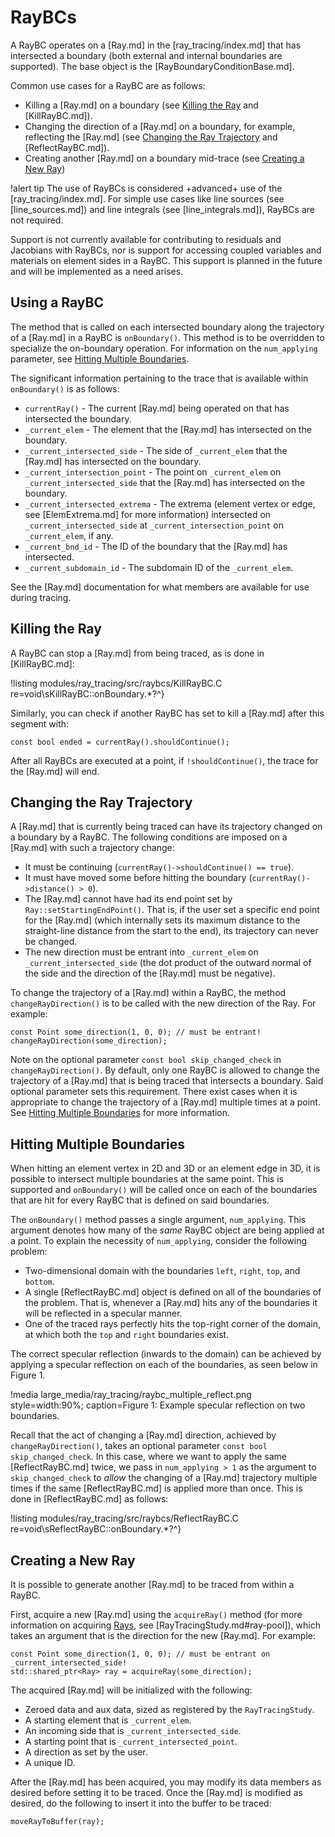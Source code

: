 # RayBCs

A RayBC operates on a [Ray.md] in the [ray_tracing/index.md] that has intersected a boundary (both external and internal boundaries are supported). The base object is the [RayBoundaryConditionBase.md].

Common use cases for a RayBC are as follows:

- Killing a [Ray.md] on a boundary (see [Killing the Ray](#killing-the-ray) and [KillRayBC.md]).
- Changing the direction of a [Ray.md] on a boundary, for example, reflecting the [Ray.md] (see [Changing the Ray Trajectory](#changing-the-ray-trajectory) and [ReflectRayBC.md]).
- Creating another [Ray.md] on a boundary mid-trace (see [Creating a New Ray](#creating-a-new-ray))

!alert tip
The use of RayBCs is considered +advanced+ use of the [ray_tracing/index.md]. For simple use cases like line sources (see [line_sources.md]) and line integrals (see [line_integrals.md]), RayBCs are not required.

Support is not currently available for contributing to residuals and Jacobians with RayBCs, nor is support for accessing coupled variables and materials on element sides in a RayBC. This support is planned in the future and will be implemented as a need arises.

## Using a RayBC

The method that is called on each intersected boundary along the trajectory of a [Ray.md] in a RayBC is `onBoundary()`. This method is to be overridden to specialize the on-boundary operation. For information on the `num_applying` parameter, see [Hitting Multiple Boundaries](#hitting-multiple-boundaries).

The significant information pertaining to the trace that is available within `onBoundary()` is as follows:

- `currentRay()` - The current [Ray.md] being operated on that has intersected the boundary.
- `_current_elem` - The element that the [Ray.md] has intersected on the boundary.
- `_current_intersected_side` - The side of `_current_elem` that the [Ray.md] has intersected on the boundary.
- `_current_intersection_point` - The point on `_current_elem` on `_current_intersected_side` that the [Ray.md] has intersected on the boundary.
- `_current_intersected_extrema` - The extrema (element vertex or edge, see [ElemExtrema.md] for more information) intersected on `_current_intersected_side` at `_current_intersection_point` on `_current_elem`, if any.
- `_current_bnd_id` - The ID of the boundary that the [Ray.md] has intersected.
- `_current_subdomain_id` - The subdomain ID of the `_current_elem`.

See the [Ray.md] documentation for what members are available for use during tracing.

## Killing the Ray

A RayBC can stop a [Ray.md] from being traced, as is done in [KillRayBC.md]:

!listing modules/ray_tracing/src/raybcs/KillRayBC.C re=void\sKillRayBC::onBoundary.*?^}

Similarly, you can check if another RayBC has set to kill a [Ray.md] after this segment with:

```
const bool ended = currentRay().shouldContinue();
```

After all RayBCs are executed at a point, if `!shouldContinue()`, the trace for the [Ray.md] will end.

## Changing the Ray Trajectory

A [Ray.md] that is currently being traced can have its trajectory changed on a boundary by a RayBC. The following conditions are imposed on a [Ray.md] with such a trajectory change:

- It must be continuing (`currentRay()->shouldContinue() == true`).
- It must have moved some before hitting the boundary (`currentRay()->distance() > 0`).
- The [Ray.md] cannot have had its end point set by `Ray::setStartingEndPoint()`. That is, if the user set a specific end point for the [Ray.md] (which internally sets its maximum distance to the straight-line distance from the start to the end), its trajectory can never be changed.
- The new direction must be entrant into `_current_elem` on `_current_intersected_side` (the dot product of the outward normal of the side and the direction of the [Ray.md] must be negative).

To change the trajectory of a [Ray.md] within a RayBC, the method `changeRayDirection()` is to be called with the new direction of the Ray. For example:

```
const Point some_direction(1, 0, 0); // must be entrant!
changeRayDirection(some_direction);
```

Note on the optional parameter `const bool skip_changed_check` in `changeRayDirection()`. By default, only one RayBC is allowed to change the trajectory of a [Ray.md] that is being traced that intersects a boundary. Said optional parameter sets this requirement. There exist cases when it is appropriate to change the trajectory of a [Ray.md] multiple times at a point. See [Hitting Multiple Boundaries](#hitting-multiple-boundaries) for more information.

## Hitting Multiple Boundaries

When hitting an element vertex in 2D and 3D or an element edge in 3D, it is possible to intersect multiple boundaries at the same point. This is supported and `onBoundary()` will be called once on each of the boundaries that are hit for every RayBC that is defined on said boundaries.

The `onBoundary()` method passes a single argument, `num_applying`. This argument denotes how many of the *same* RayBC object are being applied at a point. To explain the necessity of `num_applying`, consider the following problem:

- Two-dimensional domain with the boundaries `left`, `right`, `top`, and `bottom`.
- A single [ReflectRayBC.md] object is defined on all of the boundaries of the problem. That is, whenever a [Ray.md] hits any of the boundaries it will be reflected in a specular manner.
- One of the traced rays perfectly hits the top-right corner of the domain, at which both the `top` and `right` boundaries exist.

The correct specular reflection (inwards to the domain) can be achieved by applying a specular reflection on each of the boundaries, as seen below in Figure 1.

!media large_media/ray_tracing/raybc_multiple_reflect.png style=width:90%; caption=Figure 1: Example specular reflection on two boundaries.

 Recall that the act of changing a [Ray.md] direction, achieved by `changeRayDirection()`, takes an optional parameter `const bool skip_changed_check`. In this case, where we want to apply the same [ReflectRayBC.md] twice, we pass in `num_applying > 1` as the argument to `skip_changed_check` to *allow* the changing of a [Ray.md] trajectory multiple times if the same [ReflectRayBC.md] is applied more than once. This is done in [ReflectRayBC.md] as follows:

!listing modules/ray_tracing/src/raybcs/ReflectRayBC.C re=void\sReflectRayBC::onBoundary.*?^}

## Creating a New Ray

It is possible to generate another [Ray.md] to be traced from within a RayBC.

First, acquire a new [Ray.md] using the `acquireRay()` method (for more information on acquiring [Rays](Ray.md), see [RayTracingStudy.md#ray-pool]), which takes an argument that is the direction for the new [Ray.md]. For example:

```
const Point some_direction(1, 0, 0); // must be entrant on _current_intersected_side!
std::shared_ptr<Ray> ray = acquireRay(some_direction);
```

The acquired [Ray.md] will be initialized with the following:

- Zeroed data and aux data, sized as registered by the `RayTracingStudy`.
- A starting element that is `_current_elem`.
- An incoming side that is `_current_intersected_side`.
- A starting point that is `_current_intersected_point`.
- A direction as set by the user.
- A unique ID.

After the [Ray.md] has been acquired, you may modify its data members as desired before setting it to be traced. Once the [Ray.md] is modified as desired, do the following to insert it into the buffer to be traced:

```
moveRayToBuffer(ray);
```
